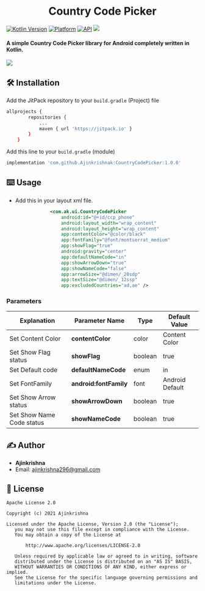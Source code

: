 <h1 align="center">Country Code Picker</h1>

[![Kotlin Version](https://img.shields.io/badge/Kotlin-v1.5.31-blue.svg)](https://kotlinlang.org)  [![Platform](https://img.shields.io/badge/Platform-Android-green.svg?style=flat)](https://www.android.com/) [![API](https://img.shields.io/badge/API-21%2B-brightgreen.svg?style=flat)](https://android-arsenal.com/api?level=21)
[![](https://jitpack.io/v/Ajinkrishnak/CountryCodePicker.svg)](https://jitpack.io/#Ajinkrishnak/CountryCodePicker)
<br/>

#### A simple Country Code Picker library for Android completely written in Kotlin.

<img src="https://github.com/Ajinkrishnak/CountryCodePicker/blob/main/art/image.jpeg">
 
## 🛠 Installation

Add the JitPack repository to your ```build.gradle``` (Project) file
```bash
allprojects {
		repositories {
			...
			maven { url 'https://jitpack.io' }
		}
	}
```

Add this line to your ```build.gradle``` (module)
```bash
implementation 'com.github.Ajinkrishnak:CountryCodePicker:1.0.0'
```

## ⌨️ Usage

- Add this in your layout xml file.

```xml
                <com.ak.ui.CountryCodePicker
                    android:id="@+id/ccp_phone"
                    android:layout_width="wrap_content"
                    android:layout_height="wrap_content"
                    app:contentColor="@color/black"
                    app:fontFamily="@font/montserrat_medium"
                    app:showFlag="true"
                    android:gravity="center"
                    app:defaultNameCode="in"
                    app:showArrowDown="true"
                    app:showNameCode="false"
                    app:arrowSize="@dimen/_20sdp"
                    app:textSize="@dimen/_12ssp"
                    app:excludedCountries="ad,ae" />

```

### Parameters

| Explanation               | Parameter Name          | Type       | Default Value            |
| ------------------------- | ----------------------- | ---------- | --------------           |
| Set Content Color           | **contentColor**          | color      | Content Color  |
| Set Show Flag status     | **showFlag**            | boolean    | true                     |
| Set Default code          | **defaultNameCode**        | enum       | in                     |
| Set FontFamily            | **android:fontFamily**  | font       | Android Default          | 
| Set Show Arrow status     | **showArrowDown**            | boolean    | true                     |
| Set Show Name Code status     | **showNameCode**            | boolean    | true                     |


## ✍️ Author
* <b>Ajinkrishna</b>
* Email: ajinkrishna296@gmail.com


## 📝 License

```
Apache License 2.0

Copyright (c) 2021 Ajinkrishna

Licensed under the Apache License, Version 2.0 (the "License");
   you may not use this file except in compliance with the License.
   You may obtain a copy of the License at

       http://www.apache.org/licenses/LICENSE-2.0

   Unless required by applicable law or agreed to in writing, software
   distributed under the License is distributed on an "AS IS" BASIS,
   WITHOUT WARRANTIES OR CONDITIONS OF ANY KIND, either express or implied.
   See the License for the specific language governing permissions and
   limitations under the License.
```
